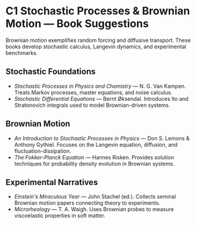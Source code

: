 # C1 Stochastic Processes & Brownian Motion — Book Suggestions

Brownian motion exemplifies random forcing and diffusive transport. These books develop stochastic calculus, Langevin dynamics, and experimental benchmarks.

## Stochastic Foundations
- *Stochastic Processes in Physics and Chemistry* — N. G. Van Kampen. Treats Markov processes, master equations, and noise calculus.
- *Stochastic Differential Equations* — Bernt Øksendal. Introduces Ito and Stratonovich integrals used to model Brownian-driven systems.

## Brownian Motion
- *An Introduction to Stochastic Processes in Physics* — Don S. Lemons & Anthony Gythiel. Focuses on the Langevin equation, diffusion, and fluctuation-dissipation.
- *The Fokker-Planck Equation* — Hannes Risken. Provides solution techniques for probability density evolution in Brownian systems.

## Experimental Narratives
- *Einstein's Miraculous Year* — John Stachel (ed.). Collects seminal Brownian motion papers connecting theory to experiments.
- *Microrheology* — T. A. Waigh. Uses Brownian probes to measure viscoelastic properties in soft matter.
